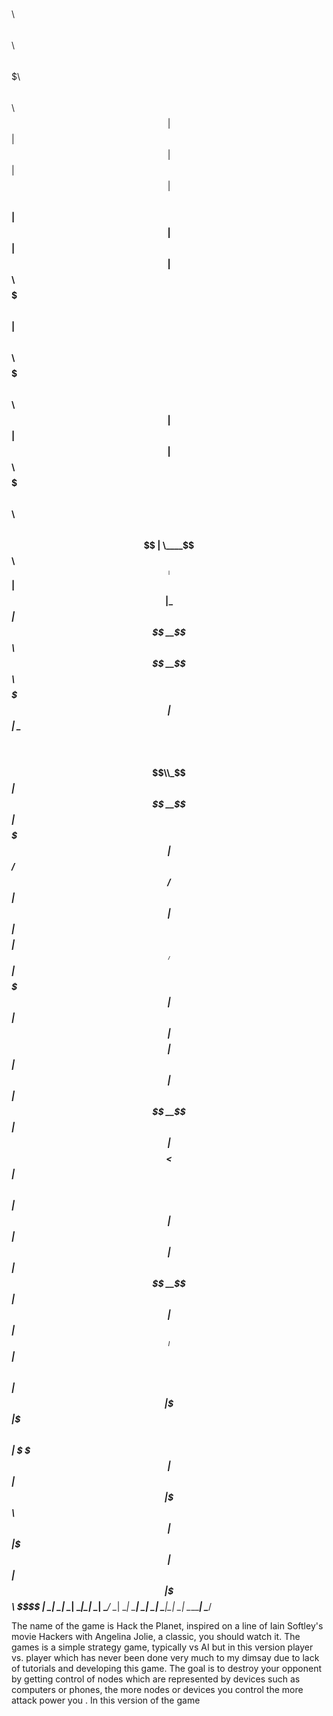 $$\   $$\                     $$\               $$\     $$\                       $$$$$$$\  $$\                                $$\     
$$ |  $$ |                    $$ |              $$ |    $$ |                      $$  __$$\ $$ |                               $$ |    
$$ |  $$ | $$$$$$\   $$$$$$$\ $$ |  $$\       $$$$$$\   $$$$$$$\   $$$$$$\        $$ |  $$ |$$ | $$$$$$\  $$$$$$$\   $$$$$$\ $$$$$$\   
$$$$$$$$ | \____$$\ $$  _____|$$ | $$  |      \_$$  _|  $$  __$$\ $$  __$$\       $$$$$$$  |$$ | \____$$\ $$  __$$\ $$  __$$\\_$$  _|  
$$  __$$ | $$$$$$$ |$$ /      $$$$$$  /         $$ |    $$ |  $$ |$$$$$$$$ |      $$  ____/ $$ | $$$$$$$ |$$ |  $$ |$$$$$$$$ | $$ |    
$$ |  $$ |$$  __$$ |$$ |      $$  _$$<          $$ |$$\ $$ |  $$ |$$   ____|      $$ |      $$ |$$  __$$ |$$ |  $$ |$$   ____| $$ |$$\
$$ |  $$ |\$$$$$$$ |\$$$$$$$\ $$ | \$$\         \$$$$  |$$ |  $$ |\$$$$$$$\       $$ |      $$ |\$$$$$$$ |$$ |  $$ |\$$$$$$$\  \$$$$  |
\__|  \__| \_______| \_______|\__|  \__|         \____/ \__|  \__| \_______|      \__|      \__| \_______|\__|  \__| \_______|  \____/

The name of the game is Hack the Planet, inspired on a line of Iain Softley's movie Hackers with Angelina Jolie, a classic, you should watch it. The games is a simple strategy game, typically vs AI but in this version player vs. player which has never been done very much to my dimsay due to lack of tutorials and developing this game. The goal is to destroy your opponent by getting control of nodes which are represented by devices such as computers or phones, the more nodes or devices you control the more attack power you . In this version of the game  
